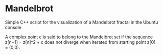 # Mandelbrot
Simple C++ script for the visualization of a Mandelbrot fractal in the Ubuntu console

A complex point c is said to belong to the Mandelbrot set if the sequence z[n+1] = z[n]^2 + c does not diverge when iterated from starting point z[0] = (0,0).

